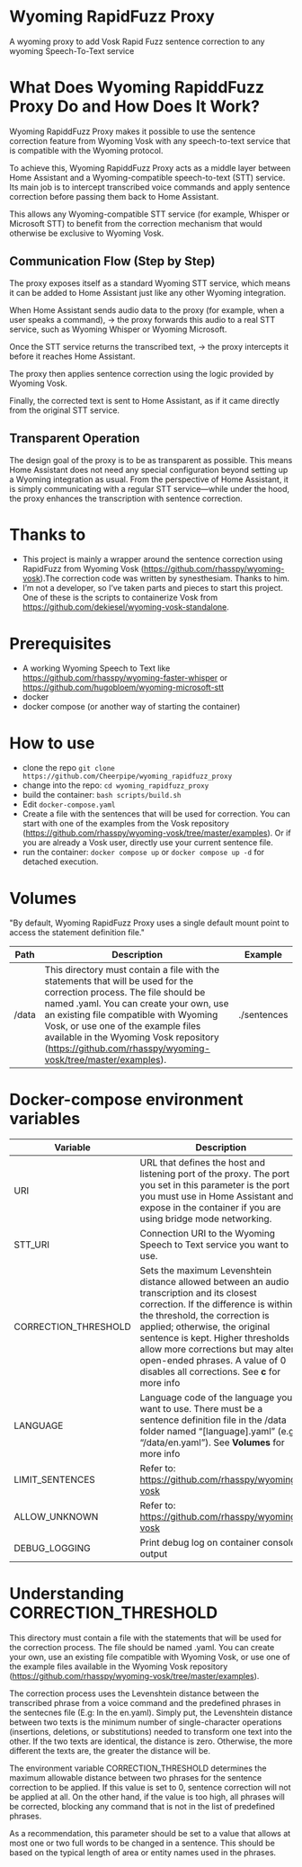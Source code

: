 # Wyoming RapidFuzz Proxy
A wyoming proxy to add Vosk Rapid Fuzz sentence correction to any wyoming Speech-To-Text service

#  What Does Wyoming RapiddFuzz Proxy Do and How Does It Work?

Wyoming RapiddFuzz Proxy makes it possible to use the sentence correction feature from Wyoming Vosk with any speech-to-text service that is compatible with the Wyoming protocol.

To achieve this, Wyoming RapiddFuzz Proxy acts as a middle layer between Home Assistant and a Wyoming-compatible speech-to-text (STT) service. Its main job is to intercept transcribed voice commands and apply sentence correction before passing them back to Home Assistant.

This allows any Wyoming-compatible STT service (for example, Whisper or Microsoft STT) to benefit from the correction mechanism that would otherwise be exclusive to Wyoming Vosk.

## Communication Flow (Step by Step)
The proxy exposes itself as a standard Wyoming STT service, which means it can be added to Home Assistant just like any other Wyoming integration.

When Home Assistant sends audio data to the proxy (for example, when a user speaks a command),
→ the proxy forwards this audio to a real STT service, such as Wyoming Whisper or Wyoming Microsoft.

Once the STT service returns the transcribed text,
→ the proxy intercepts it before it reaches Home Assistant.

The proxy then applies sentence correction using the logic provided by Wyoming Vosk.

Finally, the corrected text is sent to Home Assistant, as if it came directly from the original STT service.

## Transparent Operation
The design goal of the proxy is to be as transparent as possible. This means Home Assistant does not need any special configuration beyond setting up a Wyoming integration as usual. From the perspective of Home Assistant, it is simply communicating with a regular STT service—while under the hood, the proxy enhances the transcription with sentence correction.

# Thanks to
* This project is mainly a wrapper around the sentence correction using RapidFuzz from Wyoming Vosk (https://github.com/rhasspy/wyoming-vosk).The correction code was written by synesthesiam. Thanks to him.
* I’m not a developer, so I’ve taken parts and pieces to start this project. One of these is the scripts to containerize Vosk from https://github.com/dekiesel/wyoming-vosk-standalone.

# Prerequisites
* A working Wyoming Speech to Text like https://github.com/rhasspy/wyoming-faster-whisper or https://github.com/hugobloem/wyoming-microsoft-stt
* docker
* docker compose (or another way of starting the container)

# How to use
* clone the repo `git clone https://github.com/Cheerpipe/wyoming_rapidfuzz_proxy`
* change into the repo: `cd wyoming_rapidfuzz_proxy`
* build the container: `bash scripts/build.sh`
* Edit `docker-compose.yaml`
* Create a file with the sentences that will be used for correction. You can start with one of the examples from the Vosk repository (https://github.com/rhasspy/wyoming-vosk/tree/master/examples). Or if you are already a Vosk user, directly use your current sentence file.
* run the container: `docker compose up` or `docker compose up -d` for detached execution.

# Volumes
"By default, Wyoming RapidFuzz Proxy uses a single default mount point to access the statement definition file."

| Path | Description | Example |
|-----------|-----------|-----------|
| /data| This directory must contain a file with the statements that will be used for the correction process. The file should be named <language>.yaml. You can create your own, use an existing file compatible with Wyoming Vosk, or use one of the example files available in the Wyoming Vosk repository (https://github.com/rhasspy/wyoming-vosk/tree/master/examples). | ./sentences |


# Docker-compose environment variables

| Variable | Description | Example |
|-----------|-----------|-----------|
| URI| URL that defines the host and listening port of the proxy. The port you set in this parameter is the port you must use in Home Assistant and expose in the container if you are using bridge mode networking.| tcp://0.0.0.0:10310|
| STT_URI| Connection URI to the Wyoming Speech to Text service you want to use.| tcp://192.168.1.100:10300|
| CORRECTION_THRESHOLD | Sets the maximum Levenshtein distance allowed between an audio transcription and its closest correction. If the difference is within the threshold, the correction is applied; otherwise, the original sentence is kept. Higher thresholds allow more corrections but may alter open-ended phrases. A value of 0 disables all corrections. See **c** for more info | 15|
| LANGUAGE| Language code of the language you want to use. There must be a sentence definition file in the /data folder named “[language].yaml” (e.g., “/data/en.yaml”). See **Volumes** for more info| en|
| LIMIT_SENTENCES| Refer to: https://github.com/rhasspy/wyoming-vosk| FALSE|
| ALLOW_UNKNOWN | Refer to: https://github.com/rhasspy/wyoming-vosk | FALSE|
| DEBUG_LOGGING| Print debug log on container console output| FALSE|

# Understanding CORRECTION_THRESHOLD
This directory must contain a file with the statements that will be used for the correction process. The file should be named <language>.yaml. You can create your own, use an existing file compatible with Wyoming Vosk, or use one of the example files available in the Wyoming Vosk repository (https://github.com/rhasspy/wyoming-vosk/tree/master/examples).

The correction process uses the Levenshtein distance between the transcribed phrase from a voice command and the predefined phrases in the sentecnes file (E.g: In the en.yaml).
Simply put, the Levenshtein distance between two texts is the minimum number of single-character operations (insertions, deletions, or substitutions) needed to transform one text into the other.
If the two texts are identical, the distance is zero. Otherwise, the more different the texts are, the greater the distance will be.

The environment variable CORRECTION_THRESHOLD determines the maximum allowable distance between two phrases for the sentence correction to be applied.
If this value is set to 0, sentence correction will not be applied at all. On the other hand, if the value is too high, all phrases will be corrected, blocking any command that is not in the list of predefined phrases.

As a recommendation, this parameter should be set to a value that allows at most one or two full words to be changed in a sentence. This should be based on the typical length of area or entity names used in the phrases.
